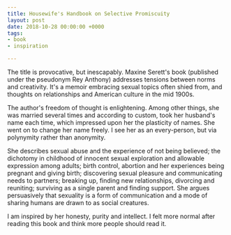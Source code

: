 ```yaml
---
title: Housewife's Handbook on Selective Promiscuity
layout: post
date: 2018-10-28 00:00:00 +0000
tags:
- book
- inspiration

---
```

The title is provocative, but inescapably. Maxine Serett's book (published under the pseudonym Rey Anthony) addresses tensions between norms and creativity. It's a memoir embracing sexual topics often shied from, and thoughts on relationships and American culture in the mid 1900s.

The author's freedom of thought is enlightening. Among other things, she was married several times and according to custom, took her husband's name each time, which impressed upon her the plasticity of names. She went on to change her name freely. I see her as an every-person, but via polynymity rather than anonymity.

She describes sexual abuse and the experience of not being believed; the dichotomy in childhood of innocent sexual exploration and allowable expression among adults; birth control, abortion and her experiences being pregnant and giving birth; discovering sexual pleasure and communicating needs to partners; breaking up, finding new relationships, divorcing and reuniting; surviving as a single parent and finding support. She argues persuasively that sexuality is a form of communication and a mode of sharing humans are drawn to as social creatures.

I am inspired by her honesty, purity and intellect. I felt more normal after reading this book and think more people should read it.